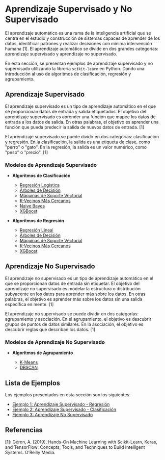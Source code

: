# Aprendizaje Supervisado y No Supervisado

El aprendizaje automático es una rama de la inteligencia artificial que se centra en el estudio y construcción de sistemas capaces de aprender de los datos, identificar patrones y realizar decisiones con mínima intervención humana [1]. El aprendizaje automático se divide en dos grandes categorías: aprendizaje supervisado y aprendizaje no supervisado. 


En esta sección, se presentan ejemplos de aprendizaje supervisado y no supervisado utilizando la librería `scikit-learn` en Python. Dando una introducción al uso de algoritmos de clasificación, regresión y agrupamiento.

## Aprendizaje Supervisado

El aprendizaje supervisado es un tipo de aprendizaje automático en el que se proporcionan datos de entrada y salida etiquetados. El objetivo del aprendizaje supervisado es aprender una función que mapee los datos de entrada a los datos de salida. En otras palabras, el objetivo es aprender una función que pueda predecir la salida de nuevos datos de entrada. [1]

El aprendizaje supervisado se puede dividir en dos categorías: clasificación y regresión. En la clasificación, la salida es una etiqueta de clase, como "perro" o "gato". En la regresión, la salida es un valor numérico, como "peso" o "precio". [1]

### Modelos de Aprendizaje Supervisado

* **Algoritmos de Clasificación**
  * [Regresión Logística](https://numiqo.com/tutorial/logistic-regression)
  * [Árboles de Decisión](https://www.geeksforgeeks.org/machine-learning/decision-tree-introduction-example/)
  * [Máquinas de Soporte Vectorial](https://www.geeksforgeeks.org/machine-learning/support-vector-machine-algorithm/)
  * [K-Vecinos Más Cercanos](https://www.geeksforgeeks.org/machine-learning/k-nearest-neighbours/)
  * [Naive Bayes](https://www.geeksforgeeks.org/machine-learning/naive-bayes-classifiers/)
  * [XGBoost](https://www.geeksforgeeks.org/machine-learning/xgboost/)
  
* **Algoritmos de Regresión**
  * [Regresión Lineal](https://www.geeksforgeeks.org/machine-learning/ml-linear-regression/)
  * [Árboles de Decisión](https://www.geeksforgeeks.org/machine-learning/python-decision-tree-regression-using-sklearn/)
  * [Máquinas de Soporte Vectorial](https://www.geeksforgeeks.org/machine-learning/support-vector-regression-svr-using-linear-and-non-linear-kernels-in-scikit-learn/)
  * [K-Vecinos Más Cercanos](https://www.geeksforgeeks.org/machine-learning/k-nearest-neighbors-knn-regression-with-scikit-learn/)
  * [XGBoost](https://www.geeksforgeeks.org/machine-learning/xgboost-for-regression/)


## Aprendizaje No Supervisado

El aprendizaje no supervisado es un tipo de aprendizaje automático en el que se proporcionan datos de entrada sin etiquetar. El objetivo del aprendizaje no supervisado es modelar la estructura o distribución subyacente en los datos para aprender más sobre los datos. En otras palabras, el objetivo es aprender más sobre los datos sin una salida específica en mente. [1]

El aprendizaje no supervisado se puede dividir en dos categorías: agrupamiento y asociación. En el agrupamiento, el objetivo es descubrir grupos de puntos de datos similares. En la asociación, el objetivo es descubrir reglas que describan los datos. [1]

### Modelos de Aprendizaje No Supervisado

* **Algoritmos de Agrupamiento**
  
  * [K-Means](https://www.geeksforgeeks.org/machine-learning/k-means-clustering-introduction/)
  * [DBSCAN](https://www.geeksforgeeks.org/machine-learning/dbscan-clustering-in-ml-density-based-clustering/)

## Lista de Ejemplos

Los ejemplos presentados en esta sección son los siguientes:

- [Ejemplo 1: Aprendizaje Supervisado - Regresión](Ejemplo_1_unsurance_cost_regression.ipynb)
- [Ejemplo 2: Aprendizaje Supervisado - Clasificación](Ejemplo_2_WineQT_classification.ipynb)
- [Ejemplo 3: Aprendizaje No Supervisado](Ejemplo_3_mall_customers_clustering.ipynb)

## Referencias

[1]: Géron, A. (2019). Hands-On Machine Learning with Scikit-Learn, Keras, and TensorFlow: Concepts, Tools, and Techniques to Build Intelligent Systems. O'Reilly Media.
